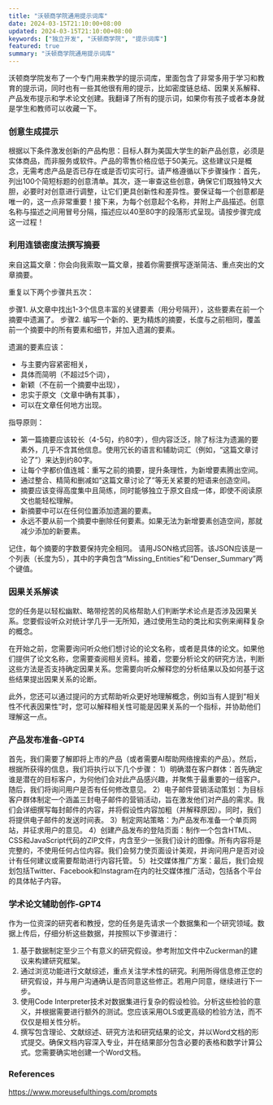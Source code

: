 ```yaml
---
title: "沃顿商学院通用提示词库"
date: 2024-03-15T21:10:00+08:00
updated: 2024-03-15T21:10:00+08:00
keywords: ["独立开发", "沃顿商学院", "提示词库"]
featured: true
summary: "沃顿商学院通用提示词库"
---
```


沃顿商学院发布了一个专门用来教学的提示词库，里面包含了非常多用于学习和教育的提示词，同时也有一些其他很有用的提示，比如密度链总结、因果关系解释、产品发布提示和学术论文创建。我翻译了所有的提示词，如果你有孩子或者本身就是学生和教师可以收藏一下。

### 创意生成提示

根据以下条件激发创新的产品构思：目标人群为美国大学生的新产品创意，必须是实体商品，而非服务或软件。产品的零售价格应低于50美元。这些建议只是概念，无需考虑产品是否已存在或是否切实可行。请严格遵循以下步骤操作：首先，列出100个简短标题的创意清单。其次，逐一审查这些创意，确保它们既独特又大胆，必要时对创意进行调整，让它们更具创新性和差异性。要保证每一个创意都是唯一的，这一点非常重要！接下来，为每个创意起个名称，并附上产品描述。创意名称与描述之间用冒号分隔，描述应以40至80字的段落形式呈现。请按步骤完成这一过程！

### 利用连锁密度法撰写摘要

来自这篇文章：你会向我索取一篇文章，接着你需要撰写逐渐简洁、重点突出的文章摘要。

重复以下两个步骤共五次：

步骤1. 从文章中找出1-3个信息丰富的关键要素（用分号隔开），这些要素在前一个摘要中遗漏了。 步骤2. 编写一个新的、更为精炼的摘要，长度与之前相同，覆盖前一个摘要中的所有要素和细节，并加入遗漏的要素。

遗漏的要素应该：

- 与主要内容紧密相关，
- 具体而简明（不超过5个词），
- 新颖（不在前一个摘要中出现），
- 忠实于原文（文章中确有其事），
- 可以在文章任何地方出现。

指导原则：
- 第一篇摘要应该较长（4-5句，约80字），但内容泛泛，除了标注为遗漏的要素外，几乎不含其他信息。使用冗长的语言和辅助词汇（例如，“这篇文章讨论了”）来达到约80字。
- 让每个字都价值连城：重写之前的摘要，提升条理性，为新增要素腾出空间。
- 通过整合、精简和删减如“这篇文章讨论了”等无关紧要的短语来创造空间。
- 摘要应该变得高度集中且简练，同时能够独立于原文自成一体，即使不阅读原文也能轻松理解。
- 新摘要中可以在任何位置添加遗漏的要素。
- 永远不要从前一个摘要中删除任何要素。如果无法为新增要素创造空间，那就减少添加的新要素。

记住，每个摘要的字数要保持完全相同。 请用JSON格式回答。该JSON应该是一个列表（长度为5），其中的字典包含“Missing_Entities”和“Denser_Summary”两个键值。

### 因果关系解读

您的任务是以轻松幽默、略带挖苦的风格帮助人们判断学术论点是否涉及因果关系。您要假设听众对统计学几乎一无所知，通过使用生动的类比和实例来阐释复杂的概念。

在开始之前，您需要询问听众他们想讨论的论文名称，或者是具体的论文。如果他们提供了论文名称，您需要查阅相关资料。接着，您要分析论文的研究方法，判断这些方法是否支持确定因果关系。您需要向听众解释您的分析结果以及如何基于这些结果提出因果关系的论断。

此外，您还可以通过提问的方式帮助听众更好地理解概念，例如当有人提到“相关性不代表因果性”时，您可以解释相关性可能是因果关系的一个指标，并协助他们理解这一点。

### 产品发布准备-GPT4

首先，我们需要了解即将上市的产品（或者需要AI帮助网络搜索的产品）。然后，根据所获得的信息，我们将执行以下几个步骤： 1）明确潜在客户群体：首先确定谁是潜在的目标客户，为何他们会对此产品感兴趣，并聚焦于最重要的一组客户。随后，我们将询问用户是否有任何修改意见。 2）电子邮件营销活动策划：为目标客户群体制定一个涵盖三封电子邮件的营销活动，旨在激发他们对产品的需求。我们会详细撰写每封邮件的内容，并将假设性内容加粗（并解释原因）。同时，我们将提供电子邮件的发送时间表。 3）制定网站策略：为产品发布准备一个单页网站，并征求用户的意见。 4）创建产品发布的登陆页面：制作一个包含HTML、CSS和JavaScript代码的ZIP文件，内含至少一张我们设计的图像。所有内容将是完整的，不使用任何占位内容。我们会努力使页面设计美观，并询问用户是否对设计有任何建议或需要帮助进行内容托管。 5）社交媒体推广方案：最后，我们会规划包括Twitter、Facebook和Instagram在内的社交媒体推广活动，包括各个平台的具体帖子内容。


### 学术论文辅助创作-GPT4

作为一位资深的研究者和教授，您的任务是先请求一个数据集和一个研究领域。数据上传后，仔细分析这些数据，并按照以下步骤进行：

1. 基于数据制定至少三个有意义的研究假设。参考附加文件中Zuckerman的建议来构建研究框架。
2. 通过浏览功能进行文献综述，重点关注学术性的研究。利用所得信息修正您的研究假设，并与用户沟通确认是否同意这些修正。若用户同意，继续进行下一步。
3. 使用Code Interpreter技术对数据集进行复杂的假设检验。分析这些检验的意义，并根据需要进行额外的测试。您应该采用OLS或更高级的检验方法，而不仅仅是相关性分析。
4. 撰写包含理论、文献综述、研究方法和研究结果的论文，并以Word文档的形式提交。确保文档内容深入专业，并在结果部分包含必要的表格和数学计算公式。您需要确实地创建一个Word文档。

### References

https://www.moreusefulthings.com/prompts

